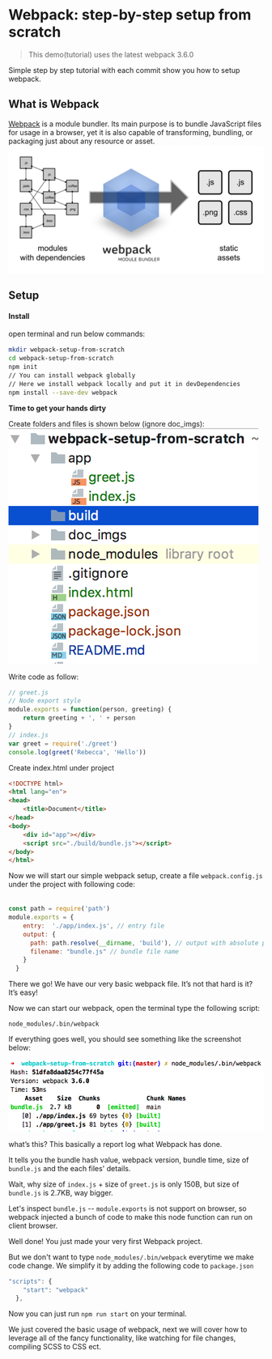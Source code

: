 # Webpack: step-by-step setup from scratch
> This demo(tutorial) uses the latest webpack 3.6.0 

Simple step by step tutorial with each commit show you how to setup webpack.

## What is Webpack
[Webpack](https://github.com/webpack/webpack) is a module bundler. Its main purpose is to bundle JavaScript files for usage in a browser, yet it is also capable of transforming, bundling, or packaging just about any resource or asset.
![](doc_imgs/webpack.png?raw=true)


## Setup

#### Install

open terminal and run below commands:

```bash
mkdir webpack-setup-from-scratch
cd webpack-setup-from-scratch
npm init 
// You can install webpack globally
// Here we install webpack locally and put it in devDependencies
npm install --save-dev webpack
```
**Time to get your hands dirty**

Create folders and files is shown below (ignore doc_imgs):
![](doc_imgs/app-structure.png?raw=true)

Write code as follow:

```js
// greet.js
// Node export style
module.exports = function(person, greeting) {
    return greeting + ', ' + person
}
// index.js
var greet = require('./greet')
console.log(greet('Rebecca', 'Hello'))
```

Create index.html under project
```html
<!DOCTYPE html>
<html lang="en">
<head>
    <title>Document</title>
</head>
<body>
    <div id="app"></div>
    <script src="./build/bundle.js"></script>
</body>
</html>
```

Now we will start our simple webpack setup, create a file `webpack.config.js` under the project with following code:

```js

const path = require('path')
module.exports = {
    entry:  './app/index.js', // entry file
    output: {
      path: path.resolve(__dirname, 'build'), // output with absolute path
      filename: "bundle.js" // bundle file name
    }
  }
```

There we go! We have our very basic webpack file. It’s not that hard is it? It’s easy!

Now we can start our webpack, open the terminal type the following script:

```
node_modules/.bin/webpack
```

If everything goes well, you should see something like the screenshot below:

![](doc_imgs/first-build.png?raw=true)

what’s this? This basically a report log what Webpack has done.

It tells you the bundle hash value, webpack version, bundle time, size of `bundle.js` and the each files' details.

Wait, why size of `index.js` + size of `greet.js` is only 150B, but size of `bundle.js` is 2.7KB, way bigger.

Let's inspect `bundle.js` -- `module.exports` is not support on browser, so webpack injected a bunch of code to make this node function can run on client browser.

Well done! You just made your very first Webpack project.

But we don't want to type `node_modules/.bin/webpack` everytime we make code change. We simplify it by adding the following code to `package.json`
```js
"scripts": {
    "start": "webpack"
  },
```
Now you can just run `npm run start` on your terminal. 

We just covered the basic usage of webpack, next we will cover how to leverage all of the fancy functionality, like watching for file changes, compiling SCSS to CSS ect.
